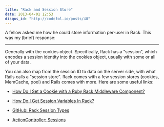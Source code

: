 ```yaml
---
title: "Rack and Session Store"
date: 2013-04-01 12:53
disqus_id: "http://codefol.io/posts/40"
---
```

A fellow asked me how he could store information per-user in Rack. This was my (brief) response:

<hr />

Generally with the cookies object. Specifically, Rack has a "session", which encodes a session identity into the cookies object, usually with some or all of your data.

You can also map from the session ID to data on the server side, with what Rails calls a "session store". Rack comes with a few session stores (cookies, MemCache, pool) and Rails comes with more. Here are some useful links:

* <a href="http://stackoverflow.com/questions/3295083/how-do-i-set-a-cookie-with-a-ruby-rack-middleware-component">How Do I Set a Cookie with a Ruby Rack Middleware Component?</a>

* <a href="http://stackoverflow.com/questions/10451392/how-do-i-set-get-session-vars-in-a-rack-app">How Do I Get Session Variables In Rack?</a>

* <a href="https://github.com/rack/rack/tree/master/lib/rack/session">GitHub: Rack Session Types</a>

* <a href="http://guides.rubyonrails.org/action_controller_overview.html#session">ActionController: Sessions</a>

